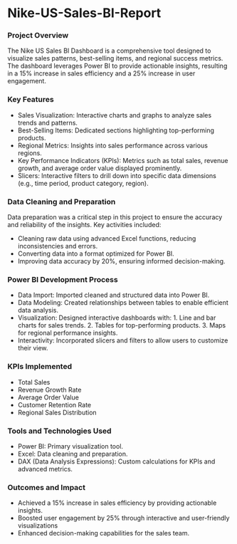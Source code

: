 # Nike-US-Sales-BI-Report

### Project Overview
The Nike US Sales BI Dashboard is a comprehensive tool designed to visualize sales patterns, best-selling items, and regional success metrics. The dashboard leverages Power BI to provide actionable insights, resulting in a 15% increase in sales efficiency and a 25% increase in user engagement.

### Key Features
- Sales Visualization: Interactive charts and graphs to analyze sales trends and patterns.
- Best-Selling Items: Dedicated sections highlighting top-performing products.
- Regional Metrics: Insights into sales performance across various regions.
- Key Performance Indicators (KPIs): Metrics such as total sales, revenue growth, and average order value displayed prominently.
- Slicers: Interactive filters to drill down into specific data dimensions (e.g., time period, product category, region).

### Data Cleaning and Preparation
Data preparation was a critical step in this project to ensure the accuracy and reliability of the insights. Key activities included:

- Cleaning raw data using advanced Excel functions, reducing inconsistencies and errors.
- Converting data into a format optimized for Power BI.
- Improving data accuracy by 20%, ensuring informed decision-making.

### Power BI Development Process

- Data Import: Imported cleaned and structured data into Power BI.
- Data Modeling: Created relationships between tables to enable efficient data analysis.
- Visualization: Designed interactive dashboards with:
                                                     1. Line and bar charts for sales trends.
                                                     2. Tables for top-performing products.
                                                     3. Maps for regional performance insights.
- Interactivity: Incorporated slicers and filters to allow users to customize their view.

### KPIs Implemented
- Total Sales
- Revenue Growth Rate
- Average Order Value
- Customer Retention Rate
- Regional Sales Distribution

### Tools and Technologies Used
- Power BI: Primary visualization tool.
- Excel: Data cleaning and preparation.
- DAX (Data Analysis Expressions): Custom calculations for KPIs and advanced metrics.

### Outcomes and Impact
- Achieved a 15% increase in sales efficiency by providing actionable insights.
- Boosted user engagement by 25% through interactive and user-friendly visualizations
- Enhanced decision-making capabilities for the sales team.
